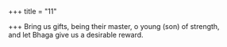 +++
title = "11"

+++
Bring us gifts, being their master, o young (son) of strength,  
and let Bhaga give us a desirable reward.  